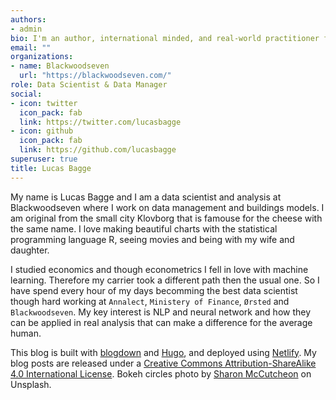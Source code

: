 ```yaml
---
authors:
- admin
bio: I'm an author, international minded, and real-world practitioner focusing on data analysis and machine learning practice. I love making beautiful charts and communicating about technical topics with diverse audiences.
email: ""
organizations:
- name: Blackwoodseven
  url: "https://blackwoodseven.com/"
role: Data Scientist & Data Manager 
social:
- icon: twitter
  icon_pack: fab
  link: https://twitter.com/lucasbagge
- icon: github
  icon_pack: fab
  link: https://github.com/lucasbagge
superuser: true
title: Lucas Bagge
---
```


My name is Lucas Bagge and I am a data scientist and analysis at Blackwoodseven where I work on data management and buildings models. I am original from the small city Klovborg that is famouse for the
cheese with the same name. I love making beautiful charts with the statistical programming language R, seeing movies and being with my wife and daughter.

I studied economics and though econometrics I fell in love with machine learning. Therefore my
carrier took a different path then the usual one. So I have spend every hour of my days becomming the best data scientist though hard working at `Annalect`, `Ministery of Finance`, `Ørsted` and `Blackwoodseven`. My key interest is NLP and neural network and how they can be applied in real analysis that can make a difference for the average human. 

This blog is built with [blogdown](https://github.com/rstudio/blogdown) and [Hugo](https://gohugo.io/), and deployed using [Netlify](https://www.netlify.com/). My blog posts are released under a [Creative Commons Attribution-ShareAlike 4.0 International License](https://creativecommons.org/licenses/by-sa/4.0/). Bokeh circles photo by [Sharon McCutcheon](https://unsplash.com/photos/62vi3TG5EDg) on Unsplash.